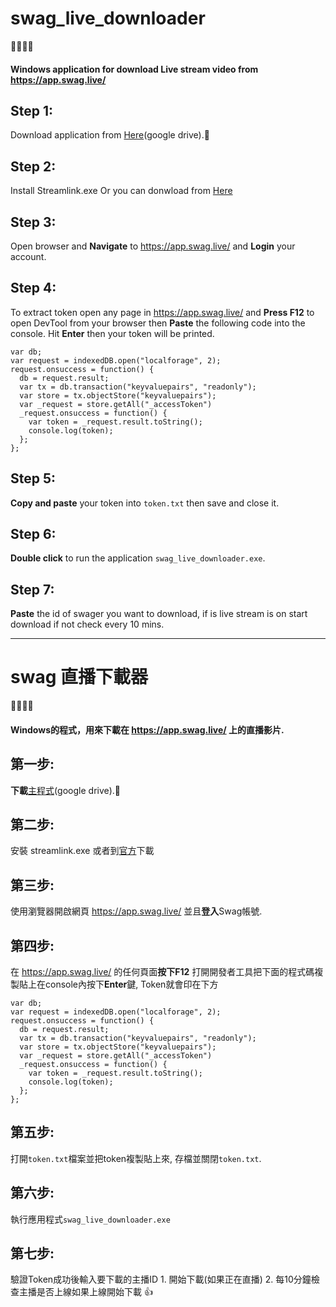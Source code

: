 # swag_live_downloader
:movie_camera::movie_camera::movie_camera::movie_camera:
#### Windows application for download Live stream video from https://app.swag.live/ 

## Step 1:
  Download application from [Here](https://drive.google.com/file/d/1mKl55TKWp9rwcfqVzt2SO3GjHoVuH5vp/view?usp=sharing)(google drive).:toolbox:

## Step 2:
  Install Streamlink.exe
  Or you can donwload from [Here](https://github.com/streamlink/streamlink/releases/tag/3.2.0)

## Step 3:
  Open browser and **Navigate** to https://app.swag.live/ and **Login** your account.
  
## Step 4:
  To extract token open any page in https://app.swag.live/ and **Press F12** to open DevTool from your browser then **Paste** the following code into the console. Hit **Enter** then your token will be printed.
  ```
  var db;
  var request = indexedDB.open("localforage", 2);
  request.onsuccess = function() {
    db = request.result;
    var tx = db.transaction("keyvaluepairs", "readonly");
    var store = tx.objectStore("keyvaluepairs");
    var _request = store.getAll("_accessToken")
    _request.onsuccess = function() {
      var token = _request.result.toString();
      console.log(token);
    };
  };
  ```
 
  
## Step 5:
  **Copy and paste** your token into `token.txt` then save and close it.
    
## Step 6:
  **Double click** to run the application `swag_live_downloader.exe`.
  
## Step 7:
  **Paste** the id of swager you want to download, if is live stream is on start download if not check every 10 mins.
  
  
---------------

# swag 直播下載器
:movie_camera::movie_camera::movie_camera::movie_camera:
#### Windows的程式，用來下載在 https://app.swag.live/ 上的直播影片.

## 第一步:
  **下載**[主程式](https://drive.google.com/file/d/1mKl55TKWp9rwcfqVzt2SO3GjHoVuH5vp/view?usp=sharing)(google drive).:toolbox:

## 第二步:
  安裝 streamlink.exe
  或者到[官方](https://github.com/streamlink/streamlink/releases/tag/3.2.0)下載

## 第三步:
  使用瀏覽器開啟網頁 https://app.swag.live/ 並且**登入**Swag帳號.
  
## 第四步:
  在 https://app.swag.live/ 的任何頁面**按下F12** 打開開發者工具把下面的程式碼複製貼上在console內按下**Enter**鍵, Token就會印在下方
  ```
  var db;
  var request = indexedDB.open("localforage", 2);
  request.onsuccess = function() {
    db = request.result;
    var tx = db.transaction("keyvaluepairs", "readonly");
    var store = tx.objectStore("keyvaluepairs");
    var _request = store.getAll("_accessToken")
    _request.onsuccess = function() {
      var token = _request.result.toString();
      console.log(token);
    };
  };
  ```
 
  
## 第五步:
  打開`token.txt`檔案並把token複製貼上來, 存檔並關閉`token.txt`.
    
## 第六步:
  執行應用程式`swag_live_downloader.exe`
  
## 第七步:
  驗證Token成功後輸入要下載的主播ID 1. 開始下載(如果正在直播) 2. 每10分鐘檢查主播是否上線如果上線開始下載 :+1:
